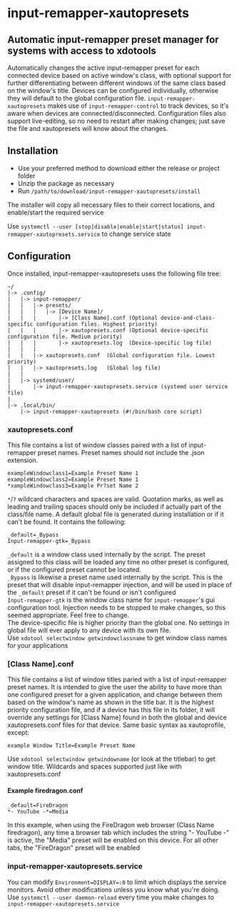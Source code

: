 # input-remapper-xautopresets
## Automatic input-remapper preset manager for systems with access to xdotools
Automatically changes the active input-remapper preset for each connected device based on active window's class, with optional support for further differentiating between different windows of the same class based on the window's title. Devices can be configured individually, otherwise they will default to the global configuration file. `input-remapper-xautopresets` makes use of `input-remapper-control` to track devices, so it's aware when devices are connected/disconnected. Configuration files also support live-editing, so no need to restart after making changes; just save the file and xautopresets will know about the changes.

## Installation
  
- Use your preferred method to download either the release or project folder
- Unzip the package as necessary
- Run `/path/to/download/input-remapper-xautopresets/install`
  
The installer will copy all necessary files to their correct locations, and enable/start the required service  
  
Use `systemctl --user [stop|disable|enable|start|status] input-remapper-xautopresets.service` to change service state

## Configuration
Once installed, input-remapper-xautopresets uses the following file tree:
```
~/
|-> .config/
|   |-> input-remapper/
|   |   |-> presets/
|   |   |   |-> [Device Name]/
|   |   |       |-> [Class Name].conf (Optional device-and-class-specific configuration files. Highest priority)
|   |   |       |-> xautopresets.conf (Optional device-specific configuration file. Medium priority)
|   |   |       |-> xautopresets.log  (Device-specific log file)
|   |   |
|   |   |-> xautopresets.conf  (Global configuration file. Lowest priority)    
|   |   |-> xautopresets.log   (Global log file)
|   | 
|   |-> systemd/user/
|       |-> input-remapper-xautopresets.service (systemd user service file)
|     
|-> .local/bin/
    |-> input-remapper-xautopresets (#!/bin/bash core script)
```
### xautopresets.conf
This file contains a list of window classes paired with a list of input-remapper preset names. Preset names should not include the .json extension.  
```
exampleWindowclass1=Example Preset Name 1
exampleWindowclass2=Example Preset Name 1
*xampleWindowclass3=Example Pr?set Name 2
```
`*`/`?` wildcard characters and spaces are valid. Quotation marks, as well as leading and trailing spaces should only be included if actually part of the class/file name.
A default global file is generated during installation or if it can't be found. It contains the following:  
```
_default=_Bypass
Input-remapper-gtk=_Bypass
```  
`_default` is a window class used internally by the script. The preset assigned to this class will be loaded any time no other preset is configured, or if the configured preset cannot be located.  
`_Bypass` is likewise a preset name used internally by the script. This is the preset that will disable input-remapper injection, and will be used in place of the `_default` preset if it can't be found or isn't configured  
`Input-remapper-gtk` is the window class name for `input-remapper`'s gui configuration tool. Injection needs to be stopped to make changes, so this seemed appropriate. Feel free to change.  
The device-specific file is higher priority than the global one. No settings in global file will ever apply to any device with its own file.  
Use `xdotool selectwindow getwindowclassname` to get window class names for your applications

### [Class Name].conf
This file contains a list of window titles paried with a list of input-remapper preset names. It is intended to give the user the ability to have more than one configured preset for a given application, and change between them based on the window's name as shown in the title bar. It is the highest priority configuration file, and if a device has this file in its folder, it will override any settings for [Class Name] found in both the global and device xautopresets.conf files for that device. Same basic syntax as xautoprofile, except:
```
example Window Title=Example Preset Name
```
Use `xdotool selectwindow getwindowname` (or look at the titlebar) to get window title. Wildcards and spaces supported just like with xautopresets.conf

#### Example firedragon.conf
```
_default=FireDragon
*- YouTube -*=Media
```
In this example, when using the FireDragon web browser (Class Name firedragon), any time a browser tab which includes the string "- YouTube -" is active, the "Media" preset will be enabled on this device. For all other tabs, the "FireDragon" preset will be enabled

### input-remapper-xautopresets.service
You can modify `Environment=DISPLAY=:0` to limit which displays the service monitors. Avoid other modifications unless you know what you're doing.
Use `systemctl --user daemon-reload` every time you make changes to `input-remapper-xautopresets.service` 
